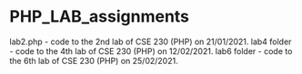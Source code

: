 # PHP_LAB_assignments

lab2.php - code to the 2nd lab of CSE 230 (PHP) on 21/01/2021.
lab4 folder - code to the 4th lab of CSE 230 (PHP) on 12/02/2021.
lab6 folder - code to the 6th lab of CSE 230 (PHP) on 25/02/2021.
